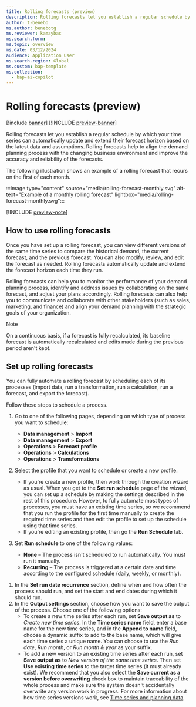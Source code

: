 ```yaml
---
title: Rolling forecasts (preview)
description: Rolling forecasts let you establish a regular schedule by which your time series can automatically update and extend their forecast horizon based on the latest data and assumptions.
author: t-benebo
ms.author: benebotg
ms.reviewer: kamaybac
ms.search.form:
ms.topic: overview
ms.date: 03/12/2024
audience: Application User
ms.search.region: Global
ms.custom: bap-template
ms.collection:
  - bap-ai-copilot
---
```

 
# Rolling forecasts (preview)

[!include [banner](../includes/banner.md)]
[!INCLUDE [preview-banner](../includes/preview-banner.md)]

<!-- KFM: Preview until April 1 -->

Rolling forecasts let you establish a regular schedule by which your time series can automatically update and extend their forecast horizon based on the latest data and assumptions. Rolling forecasts help to align the demand planning process with the changing business environment and improve the accuracy and reliability of the forecasts.

The following illustration shows an example of a rolling forecast that recurs on the first of each month.

:::image type="content" source="media/rolling-forecast-monthly.svg" alt-text="Example of a monthly rolling forecast" lightbox="media/rolling-forecast-monthly.svg":::

<!-- KFM: Add this when event-triggered processes are supported:

The following illustration shows an example of when rolling forecast processes could run and what their outputs could be.

:::image type="content" source="media/rolling-forecast-processes.svg" alt-text="Example of rolling forecast processes and output" lightbox="media/rolling-forecast-processes.svg":::

-->

[!INCLUDE [preview-note](../includes/preview-note.md)]

## How to use rolling forecasts

Once you have set up a rolling forecast, you can view different versions of the same time series to compare the historical demand, the current forecast, and the previous forecast. You can also modify, review, and edit the forecast as needed. Rolling forecasts automatically update and extend the forecast horizon each time they run.

Rolling forecasts can help you to monitor the performance of your demand planning process, identify and address issues by collaborating on the same forecast, and adjust your plans accordingly. Rolling forecasts can also help you to communicate and collaborate with other stakeholders (such as sales, marketing, and finance) and align your demand planning with the strategic goals of your organization.

> [!NOTE]
> On a continuous basis, if a forecast is fully recalculated, its baseline forecast is automatically recalculated and edits made during the previous period aren't kept. <!--KFM: This isn't clear. Please revise. -->

## Set up rolling forecasts

You can fully automate a rolling forecast by scheduling each of its processes (import data, run a transformation, run a calculation, run a forecast, and export the forecast).

Follow these steps to schedule a process.

1. Go to one of the following pages, depending on which type of process you want to schedule:
    - **Data management** \> **Import**
    - **Data management** \> **Export**
    - **Operations** \> **Forecast profile**
    - **Operations** \> **Calculations**
    - **Operations** \> **Transformations**

1. Select the profile that you want to schedule or create a new profile.
    - If you're create a new profile, then work through the creation wizard as usual. When you get to the **Set run schedule** page of the wizard, you can set up a schedule by making the settings described in the rest of this procedure. However, to fully automate most types of processes, you must have an existing time series, so we recommend that you run the profile for the first time manually to create the required time series and then edit the profile to set up the schedule using that time series.
    - If you're editing an existing profile, then go the **Run Schedule** tab.

1. Set **Run schedule** to one of the following values:
    - **None** – The process isn't scheduled to run automatically. You must run it manually.
    - **Recurring** – The process is triggered at a certain date and time according to the configured schedule (daily, weekly, or monthly).
<!--KFM: Add this when event-triggered processes are supported:
    - **Event triggered** – The process is triggered when a certain event occurs, such as when new historical data exists (such as for transformations) or when there's a new version of the input time series for the given process. -->

1. In the **Set run date recurrence** section, define when and how often the process should run, and set the start and end dates during which it should run.
1. In the **Output settings** section, choose how you want to save the output of the process. Choose one of the following options:
    - To create a new time series after each run, set **Save output as** to *Create new time series*. In the **Time series name** field, enter a base name for the new time series, and in the **Append to name** field, choose a dynamic suffix to add to the base name, which will give each time series a unique name. You can choose to use the *Run date*, *Run month*, or *Run month & year* as your suffix.
    - To add a new version to an existing time series after each run, set **Save output as** to *New version of the same time series*. Then set **Use existing time series** to the target time series (it must already exist). We recommend that you also select the **Save current as a version before overwriting** check box to maintain traceability of the whole process and make sure the system doesn't accidentally overwrite any version work in progress. For more information about how time series versions work, see [Time series and planning data](time-series.md).
